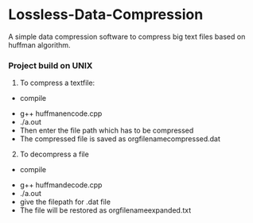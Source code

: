 # Lossless-Data-Compression
A simple data compression software to compress big text files based on huffman algorithm.
### Project build on UNIX
1. To compress a textfile:
 - compile
  * g++ huffmanencode.cpp
  * ./a.out
  * Then enter the file path which has to be compressed
  * The compressed file is saved as orgfilenamecompressed.dat
2. To decompress a file
 - compile
  * g++ huffmandecode.cpp
  * ./a.out
  * give the filepath for .dat file
  * The file will be restored as orgfilenameexpanded.txt
